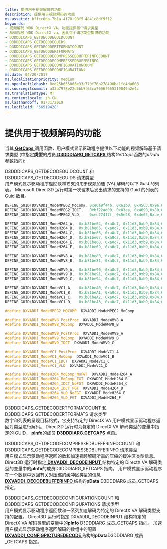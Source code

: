 ```yaml
---
title: 提供用于视频解码的功能
description: 提供用于视频解码的功能
ms.assetid: bffcc0da-7b1a-4f70-98f5-4841c8df9f12
keywords:
- 视频解码 WDK DirectX VA，功能提供每个请求类型
- 解码视频 WDK DirectX va，因此每个请求类型提供的功能
- D3DDDICAPS_GETDECODEGUIDCOUNT
- D3DDDICAPS_GETDECODEGUIDS
- D3DDDICAPS_GETDECODERTFORMATCOUNT
- D3DDDICAPS_GETDECODERTFORMATS
- D3DDDICAPS_GETDECODECOMPRESSEDBUFFERINFOCOUNT
- D3DDDICAPS_GETDECODECOMPRESSEDBUFFERINFO
- D3DDDICAPS_GETDECODECONFIGURATIONCOUNT
- D3DDDICAPS_GETDECODECONFIGURATIONS
ms.date: 04/20/2017
ms.localizationpriority: medium
ms.openlocfilehash: 0ed25b655066e33c770f76b278498be1fe4da608
ms.sourcegitcommit: a33b7978e22d5bb9f65ca7056f955319049a2e4c
ms.translationtype: MT
ms.contentlocale: zh-CN
ms.lasthandoff: 01/31/2019
ms.locfileid: "56519428"
---
```

# <a name="providing-capabilities-for-video-decoding"></a>提供用于视频解码的功能


当其[ **GetCaps** ](https://msdn.microsoft.com/library/windows/hardware/ff566762)调用函数，用户模式显示驱动程序提供以下功能的视频解码基于请求类型 (中指定**类型**的成员[ **D3DDDIARG\_GETCAPS** ](https://msdn.microsoft.com/library/windows/hardware/ff543148)结构*GetCaps*函数的*pData*参数指向):

<span id="D3DDDICAPS_GETDECODEGUIDCOUNT_and_D3DDDICAPS_GETDECODEGUIDS_request_types"></span><span id="d3dddicaps_getdecodeguidcount_and_d3dddicaps_getdecodeguids_request_types"></span><span id="D3DDDICAPS_GETDECODEGUIDCOUNT_AND_D3DDDICAPS_GETDECODEGUIDS_REQUEST_TYPES"></span>D3DDDICAPS\_GETDECODEGUIDCOUNT 和 D3DDDICAPS\_GETDECODEGUIDS 请求类型  
用户模式显示驱动程序返回数和它支持用于视频加速 (VA) 解码的以下 Guid 的列表。 Microsoft Direct3D 运行时第一次请求后发出请求的支持的 Guid 的列表的 Guid 数目。

```cpp
DEFINE_GUID(DXVADDI_ModeMPEG2_MoComp, 0xe6a9f44b, 0x61b0, 0x4563,0x9e,0xa4,0x63,0xd2,0xa3,0xc6,0xfe,0x66);
DEFINE_GUID(DXVADDI_ModeMPEG2_IDCT,   0xbf22ad00, 0x03ea, 0x4690,0x80,0x77,0x47,0x33,0x46,0x20,0x9b,0x7e);
DEFINE_GUID(DXVADDI_ModeMPEG2_VLD,    0xee27417f, 0x5e28, 0x4e65,0xbe,0xea,0x1d,0x26,0xb5,0x08,0xad,0xc9);

DEFINE_GUID(DXVADDI_ModeH264_A,  0x1b81be64, 0xa0c7, 0x11d3,0xb9,0x84,0x00,0xc0,0x4f,0x2e,0x73,0xc5);
DEFINE_GUID(DXVADDI_ModeH264_B,  0x1b81be65, 0xa0c7, 0x11d3,0xb9,0x84,0x00,0xc0,0x4f,0x2e,0x73,0xc5);
DEFINE_GUID(DXVADDI_ModeH264_C,  0x1b81be66, 0xa0c7, 0x11d3,0xb9,0x84,0x00,0xc0,0x4f,0x2e,0x73,0xc5);
DEFINE_GUID(DXVADDI_ModeH264_D,  0x1b81be67, 0xa0c7, 0x11d3,0xb9,0x84,0x00,0xc0,0x4f,0x2e,0x73,0xc5);
DEFINE_GUID(DXVADDI_ModeH264_E,  0x1b81be68, 0xa0c7, 0x11d3,0xb9,0x84,0x00,0xc0,0x4f,0x2e,0x73,0xc5);
DEFINE_GUID(DXVADDI_ModeH264_F,  0x1b81be69, 0xa0c7, 0x11d3,0xb9,0x84,0x00,0xc0,0x4f,0x2e,0x73,0xc5);

DEFINE_GUID(DXVADDI_ModeWMV8_A,  0x1b81be80, 0xa0c7, 0x11d3,0xb9,0x84,0x00,0xc0,0x4f,0x2e,0x73,0xc5);
DEFINE_GUID(DXVADDI_ModeWMV8_B,  0x1b81be81, 0xa0c7, 0x11d3,0xb9,0x84,0x00,0xc0,0x4f,0x2e,0x73,0xc5);

DEFINE_GUID(DXVADDI_ModeWMV9_A,  0x1b81be90, 0xa0c7, 0x11d3,0xb9,0x84,0x00,0xc0,0x4f,0x2e,0x73,0xc5);
DEFINE_GUID(DXVADDI_ModeWMV9_B,  0x1b81be91, 0xa0c7, 0x11d3,0xb9,0x84,0x00,0xc0,0x4f,0x2e,0x73,0xc5);
DEFINE_GUID(DXVADDI_ModeWMV9_C,  0x1b81be94, 0xa0c7, 0x11d3,0xb9,0x84,0x00,0xc0,0x4f,0x2e,0x73,0xc5);

DEFINE_GUID(DXVADDI_ModeVC1_A,   0x1b81beA0, 0xa0c7, 0x11d3,0xb9,0x84,0x00,0xc0,0x4f,0x2e,0x73,0xc5);
DEFINE_GUID(DXVADDI_ModeVC1_B,   0x1b81beA1, 0xa0c7, 0x11d3,0xb9,0x84,0x00,0xc0,0x4f,0x2e,0x73,0xc5);
DEFINE_GUID(DXVADDI_ModeVC1_C,   0x1b81beA2, 0xa0c7, 0x11d3,0xb9,0x84,0x00,0xc0,0x4f,0x2e,0x73,0xc5);
DEFINE_GUID(DXVADDI_ModeVC1_D,   0x1b81beA3, 0xa0c7, 0x11d3,0xb9,0x84,0x00,0xc0,0x4f,0x2e,0x73,0xc5);

#define DXVADDI_ModeMPEG2_MOCOMP  DXVADDI_ModeMPEG2_MoComp

#define DXVADDI_ModeWMV8_PostProc  DXVADDI_ModeWMV8_A
#define DXVADDI_ModeWMV8_MoComp  DXVADDI_ModeWMV8_B

#define DXVADDI_ModeWMV9_PostProc  DXVADDI_ModeWMV9_A
#define DXVADDI_ModeWMV9_MoComp  DXVADDI_ModeWMV9_B
#define DXVADDI_ModeWMV9_IDCT  DXVADDI_ModeWMV9_C

#define DXVADDI_ModeVC1_PostProc  DXVADDI_ModeVC1_A
#define DXVADDI_ModeVC1_MoComp  DXVADDI_ModeVC1_B
#define DXVADDI_ModeVC1_IDCT  DXVADDI_ModeVC1_C
#define DXVADDI_ModeVC1_VLD  DXVADDI_ModeVC1_D

#define DXVADDI_ModeH264_MoComp_NoFGT  DXVADDI_ModeH264_A
#define DXVADDI_ModeH264_MoComp_FGT  DXVADDI_ModeH264_B
#define DXVADDI_ModeH264_IDCT_NoFGT  DXVADDI_ModeH264_C
#define DXVADDI_ModeH264_IDCT_FGT  DXVADDI_ModeH264_D
#define DXVADDI_ModeH264_VLD_NoFGT  DXVADDI_ModeH264_E
#define DXVADDI_ModeH264_VLD_FGT  DXVADDI_ModeH264_F
```

<span id="D3DDDICAPS_GETDECODERTFORMATCOUNT_and_D3DDDICAPS_GETDECODERTFORMATS_request_types"></span><span id="d3dddicaps_getdecodertformatcount_and_d3dddicaps_getdecodertformats_request_types"></span><span id="D3DDDICAPS_GETDECODERTFORMATCOUNT_AND_D3DDDICAPS_GETDECODERTFORMATS_REQUEST_TYPES"></span>D3DDDICAPS\_GETDECODERTFORMATCOUNT 和 D3DDDICAPS\_GETDECODERTFORMATS 请求类型  
数字和列表的呈现目标格式，它支持特定的 DirectX VA 用户模式显示驱动程序返回对类型进行解码。 Direct3D 运行时为特定的 DirectX VA 解码类型的变量中指定的 GUID， **pInfo**的成员[ **D3DDDIARG\_GETCAPS** ](https://msdn.microsoft.com/library/windows/hardware/ff543148)点自。

<span id="D3DDDICAPS_GETDECODECOMPRESSEDBUFFERINFOCOUNT_and_D3DDDICAPS_GETDECODECOMPRESSEDBUFFERINFO_request_types"></span><span id="d3dddicaps_getdecodecompressedbufferinfocount_and_d3dddicaps_getdecodecompressedbufferinfo_request_types"></span><span id="D3DDDICAPS_GETDECODECOMPRESSEDBUFFERINFOCOUNT_AND_D3DDDICAPS_GETDECODECOMPRESSEDBUFFERINFO_REQUEST_TYPES"></span>D3DDDICAPS\_GETDECODECOMPRESSEDBUFFERINFOCOUNT 和 D3DDDICAPS\_GETDECODECOMPRESSEDBUFFERINFO 请求类型  
用户模式显示驱动程序返回的数和加速视频解码所需的压缩的缓冲区类型信息。 Direct3D 运行时指定[ **DXVADDI\_DECODEINPUT** ](https://msdn.microsoft.com/library/windows/hardware/ff562903)结构特定的 DirectX VA 解码类型的变量中的**pInfo**的成员D3DDDIARG\_GETCAPS 指向。 用户模式显示驱动程序在一个数组中返回有关对压缩的缓冲区类型的信息[ **DXVADDI\_DECODEBUFFERINFO** ](https://msdn.microsoft.com/library/windows/hardware/ff562900)结构的**pData** D3DDDIARG 成员\_GETCAPS 指定。

<span id="D3DDDICAPS_GETDECODECONFIGURATIONCOUNT_and_D3DDDICAPS_GETDECODECONFIGURATIONS_request_types"></span><span id="d3dddicaps_getdecodeconfigurationcount_and_d3dddicaps_getdecodeconfigurations_request_types"></span><span id="D3DDDICAPS_GETDECODECONFIGURATIONCOUNT_AND_D3DDDICAPS_GETDECODECONFIGURATIONS_REQUEST_TYPES"></span>D3DDDICAPS\_GETDECODECONFIGURATIONCOUNT 和 D3DDDICAPS\_GETDECODECONFIGURATIONS 请求类型  
用户模式显示驱动程序返回数和一系列加速解码为特定的 DirectX VA 解码类型支持的配置。 Direct3D 运行时指定 DXVADDI\_DECODEINPUT 结构特定的 DirectX VA 解码类型的变量中的**pInfo** D3DDDIARG 成员\_GETCAPS 指向。 加速用户模式显示驱动程序返回解码的数组中的配置[ **DXVADDI\_CONFIGPICTUREDECODE** ](https://msdn.microsoft.com/library/windows/hardware/ff562894)结构的**pData**D3DDDIARG 成员\_GETCAPS 指定。

 

 





